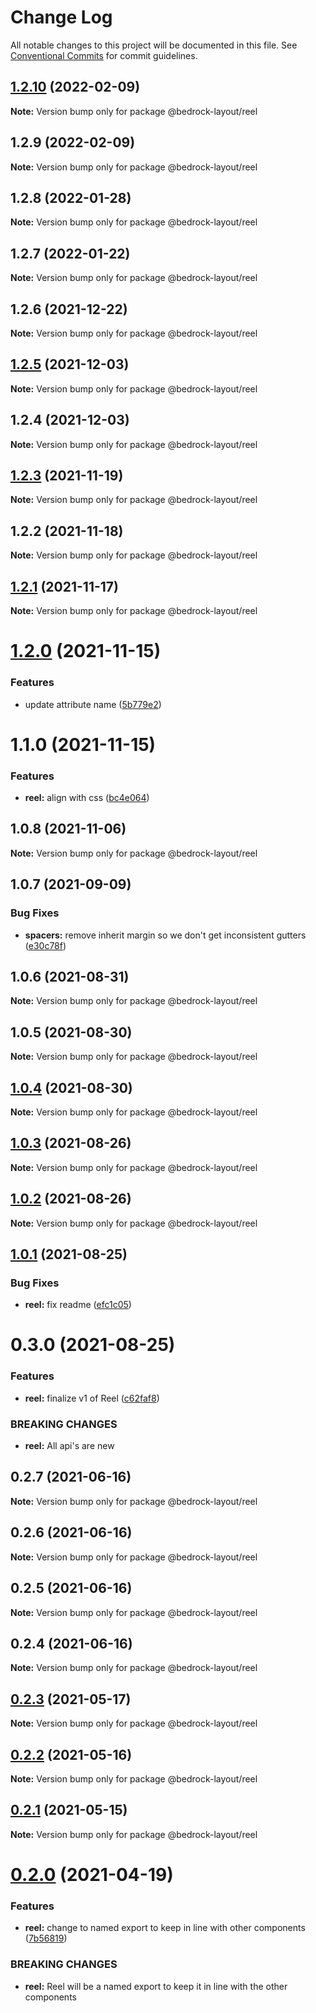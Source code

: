 # Change Log

All notable changes to this project will be documented in this file.
See [Conventional Commits](https://conventionalcommits.org) for commit guidelines.

## [1.2.10](https://github.com/Bedrock-Layouts/Bedrock/compare/@bedrock-layout/reel@1.2.9...@bedrock-layout/reel@1.2.10) (2022-02-09)

**Note:** Version bump only for package @bedrock-layout/reel





## 1.2.9 (2022-02-09)

**Note:** Version bump only for package @bedrock-layout/reel





## 1.2.8 (2022-01-28)

**Note:** Version bump only for package @bedrock-layout/reel





## 1.2.7 (2022-01-22)

**Note:** Version bump only for package @bedrock-layout/reel





## 1.2.6 (2021-12-22)

**Note:** Version bump only for package @bedrock-layout/reel





## [1.2.5](https://github.com/Bedrock-Layouts/Bedrock/compare/@bedrock-layout/reel@1.2.4...@bedrock-layout/reel@1.2.5) (2021-12-03)

**Note:** Version bump only for package @bedrock-layout/reel





## 1.2.4 (2021-12-03)

**Note:** Version bump only for package @bedrock-layout/reel





## [1.2.3](https://github.com/Bedrock-Layouts/Bedrock/compare/@bedrock-layout/reel@1.2.2...@bedrock-layout/reel@1.2.3) (2021-11-19)

**Note:** Version bump only for package @bedrock-layout/reel





## 1.2.2 (2021-11-18)

**Note:** Version bump only for package @bedrock-layout/reel





## [1.2.1](https://github.com/Bedrock-Layouts/Bedrock/compare/@bedrock-layout/reel@1.2.0...@bedrock-layout/reel@1.2.1) (2021-11-17)

**Note:** Version bump only for package @bedrock-layout/reel





# [1.2.0](https://github.com/Bedrock-Layouts/Bedrock/compare/@bedrock-layout/reel@1.1.0...@bedrock-layout/reel@1.2.0) (2021-11-15)


### Features

* update attribute name ([5b779e2](https://github.com/Bedrock-Layouts/Bedrock/commit/5b779e2d539e94c94464204039126efbb7d12f2c))





# 1.1.0 (2021-11-15)


### Features

* **reel:** align with css ([bc4e064](https://github.com/Bedrock-Layouts/Bedrock/commit/bc4e0641c626511fad71b6738826df1d6d95396a))





## 1.0.8 (2021-11-06)

**Note:** Version bump only for package @bedrock-layout/reel





## 1.0.7 (2021-09-09)


### Bug Fixes

* **spacers:** remove inherit margin so we don't get inconsistent gutters ([e30c78f](https://github.com/Bedrock-Layouts/Bedrock/commit/e30c78f76eae5bbfd49e61df1cd479501ae0486b))





## 1.0.6 (2021-08-31)

**Note:** Version bump only for package @bedrock-layout/reel





## 1.0.5 (2021-08-30)

**Note:** Version bump only for package @bedrock-layout/reel





## [1.0.4](https://github.com/Bedrock-Layouts/Bedrock/compare/@bedrock-layout/reel@1.0.3...@bedrock-layout/reel@1.0.4) (2021-08-30)

**Note:** Version bump only for package @bedrock-layout/reel





## [1.0.3](https://github.com/Bedrock-Layouts/Bedrock/compare/@bedrock-layout/reel@1.0.2...@bedrock-layout/reel@1.0.3) (2021-08-26)

**Note:** Version bump only for package @bedrock-layout/reel





## [1.0.2](https://github.com/Bedrock-Layouts/Bedrock/compare/@bedrock-layout/reel@1.0.1...@bedrock-layout/reel@1.0.2) (2021-08-26)

**Note:** Version bump only for package @bedrock-layout/reel





## [1.0.1](https://github.com/Bedrock-Layouts/Bedrock/compare/@bedrock-layout/reel@0.3.0...@bedrock-layout/reel@1.0.1) (2021-08-25)


### Bug Fixes

* **reel:** fix readme ([efc1c05](https://github.com/Bedrock-Layouts/Bedrock/commit/efc1c053ec73c9e98d2147d685eccfe8d569f215))





# 0.3.0 (2021-08-25)


### Features

* **reel:** finalize v1 of Reel ([c62faf8](https://github.com/Bedrock-Layouts/Bedrock/commit/c62faf8c7cf338557421da983b47a2bd319f3720))


### BREAKING CHANGES

* **reel:** All api's are new





## 0.2.7 (2021-06-16)

**Note:** Version bump only for package @bedrock-layout/reel





## 0.2.6 (2021-06-16)

**Note:** Version bump only for package @bedrock-layout/reel





## 0.2.5 (2021-06-16)

**Note:** Version bump only for package @bedrock-layout/reel





## 0.2.4 (2021-06-16)

**Note:** Version bump only for package @bedrock-layout/reel





## [0.2.3](https://github.com/Bedrock-Layouts/Bedrock/compare/@bedrock-layout/reel@0.2.2...@bedrock-layout/reel@0.2.3) (2021-05-17)

**Note:** Version bump only for package @bedrock-layout/reel





## [0.2.2](https://github.com/Bedrock-Layouts/Bedrock/compare/@bedrock-layout/reel@0.2.1...@bedrock-layout/reel@0.2.2) (2021-05-16)

**Note:** Version bump only for package @bedrock-layout/reel





## [0.2.1](https://github.com/Bedrock-Layouts/Bedrock/compare/@bedrock-layout/reel@0.2.0...@bedrock-layout/reel@0.2.1) (2021-05-15)

**Note:** Version bump only for package @bedrock-layout/reel





# [0.2.0](https://github.com/Bedrock-Layouts/Bedrock/compare/@bedrock-layout/reel@0.1.3...@bedrock-layout/reel@0.2.0) (2021-04-19)


### Features

* **reel:** change to named export to keep in line with other components ([7b56819](https://github.com/Bedrock-Layouts/Bedrock/commit/7b5681932f7c8ddf2fd4f59a2eaea6330a73c4af))


### BREAKING CHANGES

* **reel:** Reel will be a named export to keep it in line with the other components
